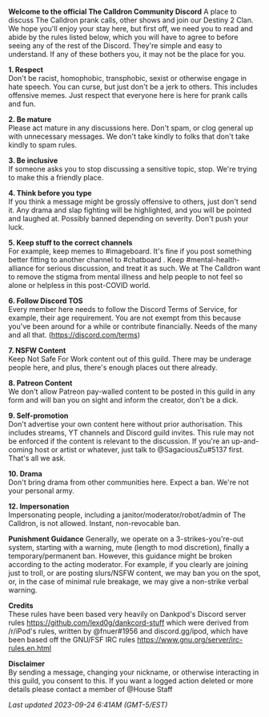 **Welcome to the official The Calldron Community Discord**
A place to discuss The Calldron prank calls, other shows and join our Destiny 2 Clan. We hope you'll enjoy your stay here, but first off, we need you to read and abide by the rules listed below, which you will have to agree to before seeing any of the rest of the Discord. They're simple and easy to understand. If any of these bothers you, it may not be the place for you.

**1. Respect**  
    Don't be racist, homophobic, transphobic, sexist or otherwise engage in hate speech. You can curse, but just don't be a jerk to others. This includes offensive memes. Just respect that everyone here is here for prank calls and fun.

**2. Be mature**  
    Please act mature in any discussions here. Don't spam, or clog general up with unnecessary messages. We don't take kindly to folks that don't take kindly to spam rules.

**3. Be inclusive**  
    If someone asks you to stop discussing a sensitive topic, stop. We're trying to make this a friendly place. 

**4. Think before you type**  
    If you think a message might be grossly offensive to others, just don't send it. Any drama and slap fighting will be highlighted, and you will be pointed and laughed at. Possibly banned depending on severity. Don't push your luck.

**5. Keep stuff to the correct channels**  
    For example, keep memes to #imageboard. It's fine if you post something better fitting to another channel to #chatboard . Keep #mental-health-alliance for serious discussion, and treat it as such. We at The Calldron want to remove the stigma from mental illness and help people to not feel so alone or helpless in this post-COVID world.

**6. Follow Discord TOS**  
    Every member here needs to follow the Discord Terms of Service, for example, their age requirement. You are not exempt from this because you've been around for a while or contribute financially. Needs of the many and all that. (<https://discord.com/terms>)

**7. NSFW Content**  
    Keep Not Safe For Work content out of this guild. There may be underage people here, and plus, there's enough places out there already.

**8. Patreon Content**  
    We don't allow Patreon pay-walled content to be posted in this guild in any form and will ban you on sight and inform the creator, don't be a dick. 

**9. Self-promotion**  
    Don't advertise your own content here without prior authorisation. This includes streams, YT channels and Discord guild invites. This rule may not be enforced if the content is relevant to the discussion. If you're an up-and-coming host or artist or whatever, just talk to @SagaciousZu#5137 first. That's all we ask.

**10. Drama**  
    Don't bring drama from other communities here. Expect a ban. We're not your personal army.

**12. Impersonation**  
    Impersonating people, including a janitor/moderator/robot/admin of The Calldron, is not allowed. Instant, non-revocable ban.

**Punishment Guidance**
    Generally, we operate on a 3-strikes-you're-out system, starting with a warning, mute (length to mod discretion), finally a temporary/permanent ban. However, this guidance might be broken according to the acting moderator. For example, if you clearly are joining just to troll, or are posting slurs/NSFW content, we may ban you on the spot, or, in the case of minimal rule breakage, we may give a non-strike verbal warning.

**Credits**  
    These rules have been based very heavily on Dankpod's Discord server rules <https://github.com/lexd0g/dankcord-stuff> which were derived from /r/iPod's rules, written by @fnuer#1956 and discord.gg/ipod, which have been based off the GNU/FSF IRC rules <https://www.gnu.org/server/irc-rules.en.html>

**Disclaimer**  
By sending a message, changing your nickname, or otherwise interacting in this guild, you consent to this. If you want a logged action deleted or more details please contact a member of @House Staff

*Last updated 2023-09-24 6:41AM (GMT-5/EST)*
